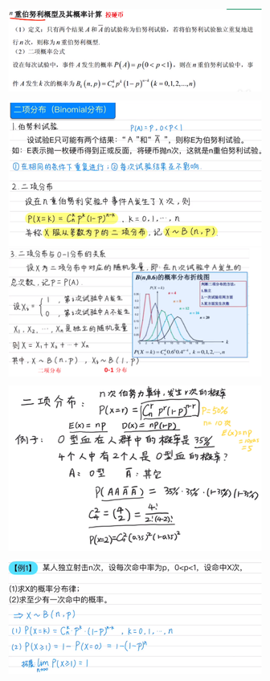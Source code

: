 ![](../photo/Pasted%20image%2020240416121721.png)

![](../photo/Pasted%20image%2020240422173706.png)
![](../photo/Pasted%20image%2020240422174713.png)

![](../photo/Pasted%20image%2020240422180144.png)

![](../photo/Pasted%20image%2020240422174734.png)

